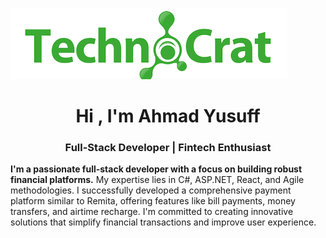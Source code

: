 ![](assets/header.png)
<h1 align="center">Hi , I'm Ahmad Yusuff</h1>
<h3 align="center">Full-Stack Developer | Fintech Enthusiast</h3>

**I'm a passionate full-stack developer with a focus on building robust financial platforms.** My expertise lies in C#, ASP.NET, React, and Agile methodologies. I successfully developed a comprehensive payment platform similar to Remita, offering features like bill payments, money transfers, and airtime recharge. I'm committed to creating innovative solutions that simplify financial transactions and improve user experience. 
